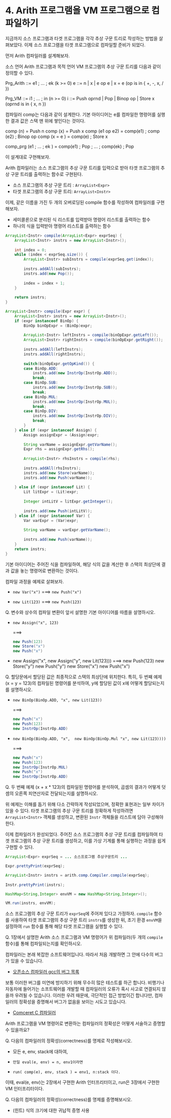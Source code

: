 # 4. Arith 프로그램을 VM 프로그램으로 컴파일하기

지금까지 소스 프로그램과 타겟 프로그램을 각각 추상 구문 트리로 작성하는 방법을 살펴보았다. 이제 소스 프로그램을 타겟 프로그램으로 컴파일할 준비가 되었다. 

먼저 Arith 컴파일러를 설계해보자.

소스 언어 Arith 프로그램과 목적 언어 VM 프로그램의 추상 구문 트리를 다음과 같이 정의할 수 있다. 

 Prg_Arith ::= e1 ; ... ; ek   (k >= 0)
 e         ::= n | x | e op e | x = e     (op is in { +, -, x, / })

 Prg_VM    ::= i1 ; ... ; in   (n >= 0)
 i         ::= Push oprnd | Pop | Binop op | Store x    (oprnd is in { x, n })

컴파일러 comp는 다음과 같이 설계한다. 기본 아이디어는 e를 컴파일한 명령어를 실행한 
결과 값은 스택 맨 위에 쌓인다는 것이다. 

 comp (n) = Push n
 comp (x) = Push x 
 comp (e1 op e2) = comp(e1) ; comp (e2) ; Binop op 
 comp (x = e ) = comp(e) ; Store x 
 
 comp_prg (e1 ; ... ; ek ) = comp(e1) ; Pop ; ... ; comp(ek) ; Pop 

이 설계대로 구현해보자.

Arith 컴파일러는 소스 프로그램의 추상 구문 트리를 입력으로 받아 타겟 프로그램의 추상 구문 트리를 출력하는 함수로 구현된다.

 - 소스 프로그램의 추상 구문 트리 : `ArrayList<Expr>`
 - 타겟 프로그램의 추상 구문 트리: `ArrayList<Instr>`

이제, 같은 이름을 가진 두 개의 오버로딩된 compile 함수를 작성하여 컴파일러를 구현해보자.

 - 세미콜론으로 분리된 식 리스트를 입력받아 명령어 리스트를 출력하는 함수
 - 하나의 식을 입력받아 명령어 리스트를 출력하는 함수

```java
ArrayList<Instr> compile(ArrayList<Expr> exprSeq) {
    ArrayList<Instr> instrs = new ArrayList<Instr>();
		
	int index = 0;
	while (index < exprSeq.size()) {
		ArrayList<Instr> subInstrs = compile(exprSeq.get(index));
			
		instrs.addAll(subInstrs);
		instrs.add(new Pop());
			
		index = index + 1;
	}
	
	return instrs;
}

ArrayList<Instr> compile(Expr expr) {
	ArrayList<Instr> instrs = new ArrayList<Instr>();
	if (expr instanceof BinOp) {
		BinOp binOpExpr = (BinOp)expr;
			
		ArrayList<Instr> leftInstrs = compile(binOpExpr.getLeft());
		ArrayList<Instr> rightInstrs = compile(binOpExpr.getRight());
			
		instrs.addAll(leftInstrs);
		instrs.addAll(rightInstrs);
			
		switch(binOpExpr.getOpKind()) {
		case BinOp.ADD:
			instrs.add(new InstrOp(InstrOp.ADD));
			break;
		case BinOp.SUB:
			instrs.add(new InstrOp(InstrOp.SUB));
			break;
		case BinOp.MUL:
			instrs.add(new InstrOp(InstrOp.MUL));
			break;
		case BinOp.DIV:
			instrs.add(new InstrOp(InstrOp.DIV));
			break;
		}
	} else if (expr instanceof Assign) {
		Assign assignExpr = (Assign)expr;
			
		String varName = assignExpr.getVarName();
		Expr rhs = assignExpr.getRhs();
			
		ArrayList<Instr> rhsInstrs = compile(rhs);
			
		instrs.addAll(rhsInstrs);
		instrs.add(new Store(varName));
		instrs.add(new Push(varName));
			
	} else if (expr instanceof Lit) {
		Lit litExpr = (Lit)expr;
			
		Integer intLitV = litExpr.getInteger();
			
		instrs.add(new Push(intLitV));
	} else if (expr instanceof Var) {
		Var varExpr = (Var)expr;
			
		String varName = varExpr.getVarName();
			
		instrs.add(new Push(varName));
	}
	return instrs;
}
```

기본 아이디어는 주어진 식을 컴파일하여, 해당 식의 값을 계산한 후 스택의 최상단에 결과 값을 놓는 명령어로 변환하는 것이다.

컴파일 과정을 예제로 살펴보자. 


 - `new Var("x")`  ===>  `new Push("x")`
 
 - `new Lit(123)`  ===>  `new Push(123)`
 
Q. 변수와 상수의 컴파일 변환이 앞서 설명한 기본 아이디어를 따름을 설명하시오.

 - `new Assign("x", 123)`

    ===>

    ```java
    new Push(123)
    new Store("x")
	new Push("x")
	```

 - new Assign("x", 
      new Assign("y", new Lit(123)))
     ===> new Push(123)
          new Store("y")
	      new Push("y")
		  new Store("x")
		  new Push("x")

Q. 할당문에서 할당된 값은 최종적으로 스택의 최상단에 위치한다. 특히, 두 번째 예제 (x = y = 123)의 컴파일된 명령어를 분석하여, y에 할당된 값이 x에 어떻게 할당되는지를 설명하시오.

 - `new BinOp(BinOp.ADD, "x", new Lit(123))`

    ===>
    ```java
    new Push("x")
    new Push(123)
    new InstrOp(InstrOp.ADD)
    ```

- `new BinOp(BinOp.ADD, "x", 
     new BinOp(BinOp.Mul "x", new Lit(123))))`

    ===>
    ```java
    new Push("x")
    new Push(123)
    new InstrOp(InstrOp.MUL)
	new Push("x")
	new InstrOp(InstrOp.ADD)
    ```	

Q. 두 번째 예제 (x + x * 123)의 컴파일된 명령어를 분석하여, 곱셈의 결과가 어떻게 덧셈의 오른쪽 피연산자로 전달되는지를 설명하시오.

위 예제는 이해를 돕기 위해 다소 간략하게 작성되었으며, 정확한 표현과는 일부 차이가 있을 수 있다. 타겟 프로그램의 추상 구문 트리를 정확하게 작성하려면 `ArrayList<Instr>` 객체를 생성하고, 변환된 `Instr` 객체들을 리스트에 담아 구성해야 한다.


이제 컴파일러가 완성되었다.
주어진 소스 프로그램의 추상 구문 트리를 컴파일하여 타겟 프로그램의 추상 구문 트리를 생성하고, 이를 가상 기계를 통해 실행하는 과정을 쉽게 구현할 수 있다.

```java
ArrayList<Expr> exprSeq = ... 소스프로그램 추상구문트리 ...

Expr.prettyPrint(exprSeq);

ArrayList<Instr> instrs = arith.comp.Compiler.compile(exprSeq);
		
Instr.prettyPrint(instrs);

HashMap<String,Integer> envVM = new HashMap<String,Integer>();

VM.run(instrs, envVM);
```

소스 프로그램의 추상 구문 트리가 `exprSeq`에 주어져 있다고 가정하자.
`compile` 함수를 사용하여 타겟 프로그램의 추상 구문 트리 `instrs`를 생성한 뒤, 초기 환경 `envVM`을 설정하여 `run` 함수를 통해 해당 타겟 프로그램을 실행할 수 있다.

Q. 1장에서 설명한 Arith 소스 프로그램과 VM 명령어가 위 컴파일러(두 개의 `compile` 함수)를 통해 컴파일되는지를 확인하시오.

컴파일러는 본래 복잡한 소프트웨어입니다. 따라서 처음 개발하면 그 안에 다수의 버그가 있을 수 있습니다. 

 - [오픈소스 컴파일러 gcc의 버그 목록](https://gcc.gnu.org/bugzilla)

보통 이러한 버그를 미연에 방지하기 위해 무수히 많은 테스트를 하곤 합니다. 비행기나 자동차에 들어가는 소프트웨어를 개발할 때
컴파일러의 오류가 혹시 사고로 연결되지 않을까 우려될 수 있습니다. 이러한 우려 때문에, 극단적인 접근 방법이긴 합니다만, 컴파일러의 정확성을 증명해서
버그가 없음을 보이는 시도고 있습니다. 

 - [Comceret C 컴파일러](https://compcert.org/compcert-C.html)

Arith 프로그램을 VM 명령어로 변환하는 컴파일러의 정확성은 어떻게 서술하고 증명할 수 있을까요? 

Q. 다음의 컴파일러의 정확성(correctness)를 명제로 작성해보시오.

  - 모든 e, env, stack에 대하여, 
  -     만일 eval(e, env) = n, env1이라면
  -     run( comp(e), env, stack ) = env1, n:stack 이다. 

  이때, eval(e, env)는 2장에서 구현한 Arith 인터프리터이고, run은 3장에서 구현한 VM 인터프리터이다. 

  Q. 다음의 컴파일러의 정확성(correctness)를 명제를 증명해보시오.

   - (힌트) 식의 크기에 대한 귀납적 증명 사용
